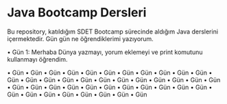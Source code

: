 # Java Bootcamp Dersleri

Bu repository, katıldığım SDET Bootcamp sürecinde aldığım Java derslerini içermektedir. 
 Gün gün ne öğrendiklerimi yazıyorum.

• Gün 1: Merhaba Dünya yazmayı, yorum eklemeyi ve print komutunu kullanmayı öğrendim.

• Gün
• Gün
• Gün
• Gün
• Gün
• Gün
• Gün
• Gün 
• Gün
• Gün
• Gün
• Gün
• Gün
• Gün
• Gün
• Gün
• Gün 
• Gün
• Gün
• Gün
• Gün
• Gün
• Gün
• Gün
• Gün
• Gün
• Gün
• Gün
• Gün
• Gün
• Gün 
• Gün
• Gün
• Gün
• Gün
• Gün
• Gün
• Gün
• Gün
• Gün
• Gün
• Gün




